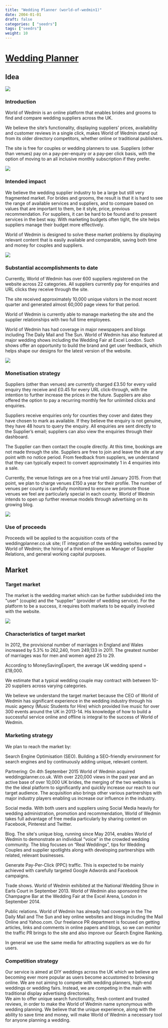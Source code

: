 ```yaml
---
title: "Wedding Planner (world-of-wedmin1)"
date: 2004-01-01
draft: false
categories: [ "seedrs"]
tags: ["seedrs"]
weight: 10
---
```


# [Wedding Planner](https://www.seedrs.com/world-of-wedmin1)

## Idea

![](/img/seedrs/uploads/startup/section_image/image/5493/emgxrxj1nykt9whcwagdc1u8i5a9dzi/19f814f.png?rect=0%2C0%2C646%2C223&w=600&fit=clip&s=b2cb3709167b2f34504630fb732b1137)

### Introduction

World of Wedmin is an online platform that enables brides and grooms to find and compare wedding suppliers across the UK.

We believe the site’s functionality, displaying suppliers’ prices, availability and customer reviews in a single click, makes World of Wedmin stand out from its older directory competitors, whether online or traditional publishers.

The site is free for couples or wedding planners to use. Suppliers (other than venues) pay on a pay-per-enquiry or a pay-per click basis, with the option of moving to an all inclusive monthly subscription if they prefer.

![](/img/seedrs/uploads/startup/section_image/image/5494/svaak1mozcb04amg96sb2c8xdlykdov/THP_9360__1_.jpg?rect=0%2C0%2C3000%2C2000&w=600&fit=clip&s=2d1464994fdbeaf01c5d5a296e56e4be)

### Intended impact

We believe the wedding supplier industry to be a large but still very fragmented market. For brides and grooms, the result is that it is hard to see the range of available services and suppliers, and to compare based on values that are important to them, be it style, price, previous recommendation. For suppliers, it can be hard to be found and to present services in the best way. With marketing budgets often tight, the site helps suppliers manage their budget more effectively.

World of Wedmin is designed to solve these market problems by displaying relevant content that is easily available and comparable, saving both time and money for couples and suppliers.

![](/img/seedrs/uploads/startup/section_image/image/5495/1ys949yq8qn0kb5fo45jjgneumhvtq8/Screenshot_2015-01-08_10.48.15.png?rect=0%2C0%2C1123%2C714&w=600&fit=clip&s=18c460ac61d741acdba9aeb81a015f8e)

### Substantial accomplishments to date

Currently, World of Wedmin has over 600 suppliers registered on the website across 22 categories. All suppliers currently pay for enquiries and URL clicks they receive through the site.

The site received approximately 10,000 unique visitors in the most recent quarter and generated almost 60,000 page views for that period.

World of Wedmin is currently able to manage marketing the site and the supplier relationships with two full time employees.

World of Wedmin has had coverage in major newspapers and blogs including The Daily Mail and The Sun. World of Wedmin has also featured at major wedding shows including the Wedding Fair at Excel London. Such shows offer an opportunity to build the brand and get user feedback, which helps shape our designs for the latest version of the website.

![](/img/seedrs/uploads/startup/section_image/image/5496/iyk6qkkq3dwfzyur6o614eqsbwkmq5c/Untitled.png?rect=0%2C0%2C755%2C143&w=600&fit=clip&s=83281d1f69c828990d8c3b23cf662b28)

### Monetisation strategy

Suppliers (other than venues) are currently charged £3.50 for every valid enquiry they receive and £0.45 for every URL click-through, with the intention to further increase the prices in the future. Suppliers are also offered the option to pay a recurring monthly fee for unlimited clicks and enquiries.

Suppliers receive enquiries only for counties they cover and dates they have chosen to mark as available. If they believe the enquiry is not genuine, they have 48 hours to query the enquiry. All enquiries are sent directly to the Supplier’s email; suppliers can also view the enquiries through their dashboard.

The Supplier can then contact the couple directly. At this time, bookings are not made through the site. Suppliers are free to join and leave the site at any point with no notice period. From feedback from suppliers, we understand that they can typically expect to convert approximately 1 in 4 enquiries into a sale.

Currently, the venue listings are on a free trial until January 2015. From that point, we plan to charge venues £150 a year for their profile. The number of venues per county is carefully monitored to ensure we promote those venues we feel are particularly special in each county. World of Wedmin intends to open up further revenue models through advertising on its growing blog.

![](/img/seedrs/uploads/startup/section_image/image/5497/pi2n2cp8dmompo6sjtfuids46ur5dri/Screenshot_2014-12-03_16.56.56.png?rect=0%2C0%2C1165%2C683&w=600&fit=clip&s=0b0e9e6c66c8ba17df148731d4045f34)

### Use of proceeds

Proceeds will be applied to the acquisition costs of the weddingplanner.co.uk site; IT integration of the wedding websites owned by World of Wedmin; the hiring of a third employee as Manager of Supplier Relations, and general working capital purposes.

## Market

### Target market

The market is the wedding market which can be further subdivided into the "user" (couple) and the “supplier” (provider of wedding service). For the platform to be a success, it requires both markets to be equally involved with the website.

![](https://seedrs.imgix.net/uploads/startup/section_image/image/5498/9l2g7hz9t3deyeynv7aluwgc8bq87iq/Screenshot_2015-01-08_10.49.21.png?rect=0%2C0%2C990%2C353&w=600&fit=clip&s=ae932848a65fc936214b948c3eabe075)

### Characteristics of target market

In 2012, the provisional number of marriages in England and Wales increased by 5.3% to 262,240, from 249,133 in 2011. The greatest number of marriages was for men and women aged 25 to 29.

According to MoneySavingExpert, the average UK wedding spend = £18,000.

We estimate that a typical wedding couple may contract with between 10-20 suppliers across varying categories.

We believe we understand the target market because the CEO of World of Wedmin has significant experience in the wedding industry through his music agency (Music Students for Hire) which provided live music for over 300 events around the UK in 2013-14. His knowledge of how to build a successful service online and offline is integral to the success of World of Wedmin.

### Marketing strategy

We plan to reach the market by:

Search Engine Optimisation (SEO). Building a SEO-friendly environment for search engines and by continuously adding unique, relevant content.

Partnering: On 4th September 2015 World of Wedmin acquired weddingplanner.co.uk. With over 220,000 views in the past year and an active base of over 10,000 UK brides, the merging of the two websites is the the ideal platform to significantly and quickly increase our reach to our target audience. The acquisition also brings other various partnerships with major industry players enabling us increase our influence in the industry.

Social media. With both users and suppliers using Social Media heavily for wedding administration, promotion and recommendation, World of Wedmin takes full advantage of free media particularly by sharing content on Facebook, Pinterest and Twitter.

Blog. The site's unique blog, running since May 2014, enables World of Wedmin to demonstrate an individual “voice” in the crowded wedding community. The blog focuses on “Real Weddings”, tips for Wedding Couples and supplier spotlights along with developing partnerships with related, relevant businesses.

Generate Pay-Per-Click (PPC) traffic. This is expected to be mainly achieved with carefully targeted Google Adwords and Facebook campaigns.

Trade shows. World of Wedmin exhibited at the National Wedding Show in Earls Court in September 2013. World of Wedmin also sponsored the Champagne Bar at the Wedding Fair at the Excel Arena, London in September 2014.

Public relations. World of Wedmin has already had coverage in the The Daily Mail and The Sun and key online websites and blogs including the Mail Online and Yahoo.com. Our freelance PR department is focused on getting articles, links and comments in online papers and blogs, so we can monitor the traffic PR brings to the site and also improve our Search Engine Ranking.

In general we use the same media for attracting suppliers as we do for users.

### Competition strategy

Our service is aimed at DIY weddings across the UK which we believe are becoming ever more popular as users become accustomed to browsing online. We are not aiming to compete with wedding planners, high-end weddings or wedding fairs. Instead, we are competing in the main with traditional display advertising directories. <br>We aim to offer unique search functionality, fresh content and trusted reviews, in order to make the World of Wedmin name synonymous with wedding planning. We believe that the unique experience, along with the ability to save time and money, will make World of Wedmin a necessary tool for anyone planning a wedding.

